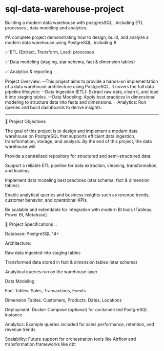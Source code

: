 # sql-data-warehouse-project
Building a modern data warehouse with postgresSQL , including ETL processes , data modeling  and analytics.

#A complete project demonstrating how to design, build, and analyze a modern data warehouse using PostgreSQL, including:#

✅ ETL (Extract, Transform, Load) processes

✅ Data modeling (staging, star schema, fact & dimension tables)

✅ Analytics & reporting

 Project Overview:
--This project aims to provide a hands-on implementation of a data warehouse architecture using PostgreSQL. It covers the full data pipeline lifecycle:
--Data Ingestion (ETL): Extract raw data, clean it, and load it into staging tables.
--Data Modeling: Apply best practices in dimensional modeling to structure data into facts and dimensions.
--Analytics: Run queries and build dashboards to derive insights.

---
🎯 Project Objectives

The goal of this project is to design and implement a modern data warehouse on PostgreSQL that supports efficient data ingestion, transformation, storage, and analysis. By the end of this project, the data warehouse will:

Provide a centralized repository for structured and semi-structured data.

Support a reliable ETL pipeline for data extraction, cleaning, transformation, and loading.

Implement data modeling best practices (star schema, fact & dimension tables).

Enable analytical queries and business insights such as revenue trends, customer behavior, and operational KPIs.

Be scalable and extendable for integration with modern BI tools (Tableau, Power BI, Metabase).

📐 Project Specifications :: 

Database: PostgreSQL 14+

Architecture:

Raw data ingested into staging tables

Transformed data stored in fact & dimension tables (star schema)

Analytical queries run on the warehouse layer

Data Modeling:

Fact Tables: Sales, Transactions, Events

Dimension Tables: Customers, Products, Dates, Locations

Deployment: Docker Compose (optional) for containerized PostgreSQL instance

Analytics: Example queries included for sales performance, retention, and revenue trends

Scalability: Future support for orchestration tools like Airflow and transformation frameworks like dbt
